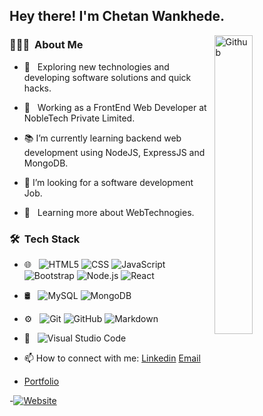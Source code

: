 

<h2> Hey there! I'm Chetan Wankhede.</h2>

<img width="35%" align="right" alt="Github" src="https://user-images.githubusercontent.com/48678280/88862734-4903af80-d201-11ea-968b-9c939d88a37c.gif" />

<h3> 👨🏻‍💻 &nbsp;About Me </h3>

- 🤔 &nbsp; Exploring new technologies and developing software solutions and quick hacks.

- 💼 &nbsp; Working as a FrontEnd Web Developer at NobleTech Private Limited.
- 📚 I’m currently learning  backend web development using NodeJS, ExpressJS and MongoDB.
- 👯 I’m looking for a software development Job.
- 🌱 &nbsp; Learning more about WebTechnogies.


<h3> 🛠 &nbsp;Tech Stack</h3>


- 🌐 &nbsp;
  ![HTML5](https://img.shields.io/badge/-HTML5-333333?style=flat&logo=HTML5)
  ![CSS](https://img.shields.io/badge/-CSS-333333?style=flat&logo=CSS3&logoColor=1572B6)
  ![JavaScript](https://img.shields.io/badge/-JavaScript-333333?style=flat&logo=javascript)
  ![Bootstrap](https://img.shields.io/badge/-Bootstrap-333333?style=flat&logo=bootstrap&logoColor=563D7C)
  ![Node.js](https://img.shields.io/badge/-Node.js-333333?style=flat&logo=node.js)
  ![React](https://img.shields.io/badge/-React-333333?style=flat&logo=react)
- 🛢 &nbsp;
  ![MySQL](https://img.shields.io/badge/-MySQL-333333?style=flat&logo=mysql)
  ![MongoDB](https://img.shields.io/badge/-MongoDB-333333?style=flat&logo=mongodb)
- ⚙️ &nbsp;
  ![Git](https://img.shields.io/badge/-Git-333333?style=flat&logo=git)
  ![GitHub](https://img.shields.io/badge/-GitHub-333333?style=flat&logo=github)
  ![Markdown](https://img.shields.io/badge/-Markdown-333333?style=flat&logo=markdown)
- 🔧 &nbsp;
  ![Visual Studio Code](https://img.shields.io/badge/-Visual%20Studio%20Code-333333?style=flat&logo=visual-studio-code&logoColor=007ACC)

- 📫 How to connect with me: [Linkedin](https://www.linkedin.com/in/chetan-wankhede-282b20129/) [Email](mailto:chetan.wankhede@outlook.com)
- [Portfolio](https://chetan3portfolio.netlify.app/#)

-<a href="https://chetan3portfolio.netlify.app/#"><img alt="Website" src="https://img.shields.io/badge/Website- https://chetan3portfolio.netlify.app/#
-blue?style=flat-square&logo=google-chrome"></a>


